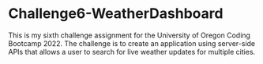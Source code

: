 # Challenge6-WeatherDashboard
This is my sixth challenge assignment for the University of Oregon Coding Bootcamp 2022. The challenge is to create an application using server-side APIs that allows a user to search for live weather updates for multiple cities.
